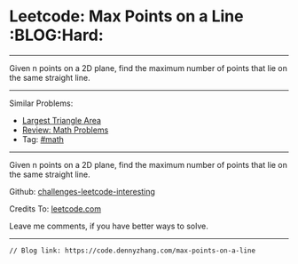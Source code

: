 # Leetcode: Max Points on a Line     :BLOG:Hard:


---

Given n points on a 2D plane, find the maximum number of points that lie on the same straight line.  

---

Similar Problems:  
-   [Largest Triangle Area](https://code.dennyzhang.com/largest-triangle-area)
-   [Review: Math Problems](https://code.dennyzhang.com/review-math)
-   Tag: [#math](https://code.dennyzhang.com/tag/math)

---

Given n points on a 2D plane, find the maximum number of points that lie on the same straight line.  

Github: [challenges-leetcode-interesting](https://github.com/DennyZhang/challenges-leetcode-interesting/tree/master/max-points-on-a-line)  

Credits To: [leetcode.com](https://leetcode.com/problems/max-points-on-a-line/description/)  

Leave me comments, if you have better ways to solve.  

---

    // Blog link: https://code.dennyzhang.com/max-points-on-a-line
